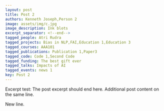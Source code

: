 ```yaml
---
layout: post
title: Post 2
authors: Kenneth Joseph,Person 2
image: assets/img/c.jpg
image_description: Ink blots
excerpt_separator: <!--end-->
tagged_people: Atri Rudra
tagged_projects: Bias in NLP,FAI,Education 1,Education 3
tagged_courses: AAA101
tagged_publications: Publication 1,Paper3
tagged_code: Code 1,Second Code
tagged_funding: The best gift ever
tagged_talks: Impacts of AI
tagged_events: news 1
key: Post 2
---
```

Excerpt test: The post excerpt should end here.<!--end--> Additional post content on the same line.

New line.
